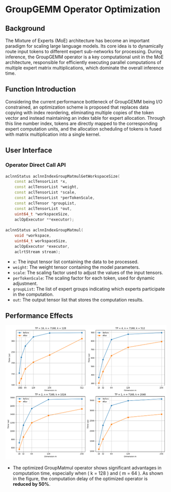 # GroupGEMM Operator Optimization

## Background
The Mixture of Experts (MoE) architecture has become an important paradigm for scaling large language models. Its core idea is to dynamically route input tokens to different expert sub-networks for processing. During inference, the GroupGEMM operator is a key computational unit in the MoE architecture, responsible for efficiently executing parallel computations of multiple expert matrix multiplications, which dominate the overall inference time.

## Function Introduction
Considering the current performance bottleneck of GroupGEMM being I/O constrained, an optimization scheme is proposed that replaces data copying with index reordering, eliminating multiple copies of the token vector and instead maintaining an index table for expert allocation. Through this line number index, tokens are directly mapped to the corresponding expert computation units, and the allocation scheduling of tokens is fused with matrix multiplication into a single kernel.

## User Interface

### Operator Direct Call API
```c++
aclnnStatus aclnnIndexGroupMatmulGetWorkspaceSize(
    const aclTensorList *x,
    const aclTensorList *weight,
    const aclTensorList *scale,
    const aclTensorList *perTokenScale,
    const aclTensor *groupList,
    const aclTensorList *out,
    uint64_t *workspaceSize,
    aclOpExecutor **executor);

aclnnStatus aclnnIndexGroupMatmul(
    void *workspace,
    uint64_t workspaceSize,
    aclOpExecutor *executor,
    aclrtStream stream);
```

- `x`: The input tensor list containing the data to be processed.
- `weight`: The weight tensor containing the model parameters.
- `scale`: The scaling factor used to adjust the values of the input tensors.
- `perTokenScale`: The scaling factor for each token, used for dynamic adjustment.
- `groupList`: The list of expert groups indicating which experts participate in the computation.
- `out`: The output tensor list that stores the computation results.

## Performance Effects
![groupmatmul](../../assets/groupmatmul_performance.png)

* The optimized GroupMatmul operator shows significant advantages in computation time, especially when \( k = 128 \) and \( m = 64 \). As shown in the figure, the computation delay of the optimized operator is **reduced by 50%**.